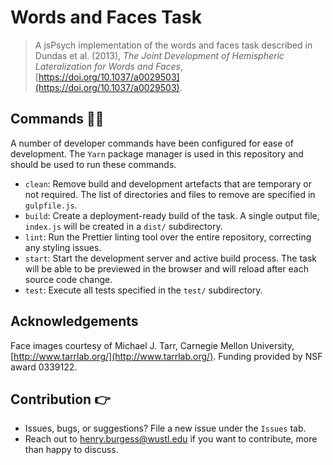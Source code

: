 # Words and Faces Task

> A jsPsych implementation of the words and faces task described in Dundas et al. (2013), *The Joint Development of Hemispheric Lateralization for Words and Faces*, [https://doi.org/10.1037/a0029503](https://doi.org/10.1037/a0029503).

## Commands 👨‍💻

A number of developer commands have been configured for ease of development. The `Yarn` package manager is used in this repository and should be used to run these commands.

- `clean`: Remove build and development artefacts that are temporary or not required. The list of directories and files to remove are specified in `gulpfile.js`.
- `build`: Create a deployment-ready build of the task. A single output file, `index.js` will be created in a `dist/` subdirectory.
- `lint`: Run the Prettier linting tool over the entire repository, correcting any styling issues.
- `start`: Start the development server and active build process. The task will be able to be previewed in the browser and will reload after each source code change.
- `test`: Execute all tests specified in the `test/` subdirectory.

## Acknowledgements

Face images courtesy of Michael J. Tarr, Carnegie Mellon University, [http://www.tarrlab.org/](http://www.tarrlab.org/). Funding provided by NSF award 0339122.

## Contribution 👉

- Issues, bugs, or suggestions? File a new issue under the `Issues` tab.
- Reach out to [henry.burgess@wustl.edu](mailto:henry.burgess@wustl.edu) if you want to contribute, more than happy to discuss.
